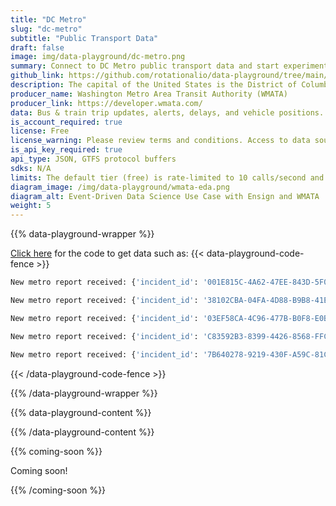 ```yaml
---
title: "DC Metro"
slug: "dc-metro"
subtitle: "Public Transport Data"
draft: false
image: img/data-playground/dc-metro.png
summary: Connect to DC Metro public transport data and start experimenting with scheduling models and apps.
github_link: https://github.com/rotationalio/data-playground/tree/main/wmata
description: The capital of the United States is the District of Columbia, also known as Washington, DC. Over 20 million people travel to DC every year, and it has an extensive subway system that locals call "Metro". The Metro gets a lot of traffic, including from locals, but also from large numbers of tourists from around the world. Transportation data often displays very interesting temporal patterns that are impossible to capture without a time series dataset. Think that might be useful for something you're researching? The District of Columbia's transportation authority (WMATA) provides public transportation data such as real-time bus and rail predictions. Use Ensign with this data source to extrapolate a time series dataset to detect seasonal and other patterns.
producer_name: Washington Metro Area Transit Authority (WMATA)
producer_link: https://developer.wmata.com/
data: Bus & train trip updates, alerts, delays, and vehicle positions.
is_account_required: true
license: Free
license_warning: Please review terms and conditions. Access to data sources can change.
is_api_key_required: true
api_type: JSON, GTFS protocol buffers
sdks: N/A
limits: The default tier (free) is rate-limited to 10 calls/second and 50,000 calls per day.
diagram_image: /img/data-playground/wmata-eda.png
diagram_alt: Event-Driven Data Science Use Case with Ensign and WMATA
weight: 5
---
```

{{% data-playground-wrapper %}}

<a href="https://github.com/rotationalio/data-playground/tree/main/wmata" class="text-[#1D65A6] font-bold underline">Click here</a> for the code to get data such as:
{{< data-playground-code-fence >}}
```bash
New metro report received: {'incident_id': '001E815C-4A62-47EE-843D-5F0B788C799C', 'incident_type': 'Alert', 'routes_affected': ['P12'], 'description': 'Due to an accident at Addison Rd Station, buses may experience delays.', 'date_updated': '2023-07-03T13:43:14'}

New metro report received: {'incident_id': '38102CBA-04FA-4D88-B9B8-41E9D2549C73', 'incident_type': 'Alert', 'routes_affected': ['32'], 'description': 'Due to an accident on Pennsylvania Ave SE at 6th St, buses may experience delays.', 'date_updated': '2023-07-03T13:20:19'}

New metro report received: {'incident_id': '03EF58CA-4C96-477B-B0F8-E0B5EA2179D5', 'incident_type': 'Alert', 'routes_affected': ['32', '33', '36'], 'description': 'Buses are detouring, due to the DC 4th of July Celebration. More info at \nhttps://buseta.wmata.com', 'date_updated': '2023-07-03T06:15:34'}

New metro report received: {'incident_id': 'C83592B3-8399-4426-8568-FFCA1E5B3D9D', 'incident_type': 'Alert', 'routes_affected': ['W4'], 'description': 'Due to a mechanical issue at Anacostia Station on the W4 route, buses may experience delays.', 'date_updated': '2023-07-03T13:07:18'}

New metro report received: {'incident_id': '7B640278-9219-430F-A59C-81C5F7BDE5EA', 'incident_type': 'Alert', 'routes_affected': ['F4'], 'description': 'Due to a mechanical issue on Riggs Rd at East West Hwy on the F4 Route, buses are experiencing delays.', 'date_updated': '2023-07-03T12:18:34'}
```
{{< /data-playground-code-fence >}}

{{% /data-playground-wrapper %}}

{{% data-playground-content %}}

<!-- Add content for data playground here, including a table for data products if available -->

{{% /data-playground-content %}}

{{% coming-soon %}}

Coming soon!

{{% /coming-soon %}}